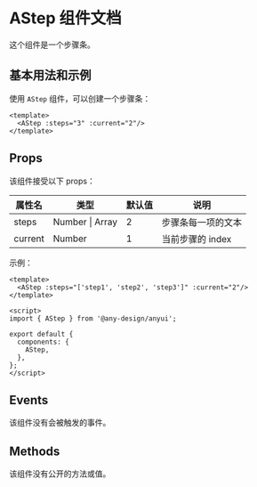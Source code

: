# AStep 组件文档

这个组件是一个步骤条。

## 基本用法和示例

使用 `AStep` 组件，可以创建一个步骤条：

```vue
<template>
  <AStep :steps="3" :current="2"/>
</template>
```

## Props

该组件接受以下 props：

| 属性名   | 类型                    | 默认值 | 说明               |
| -------- | ----------------------- | ------ | ------------------ |
| steps    | Number \| Array<string> | 2      | 步骤条每一项的文本 |
| current  | Number                  | 1      | 当前步骤的 index   |

示例：

```vue
<template>
  <AStep :steps="['step1', 'step2', 'step3']" :current="2"/>
</template>

<script>
import { AStep } from '@any-design/anyui';

export default {
  components: {
    AStep,
  },
};
</script>
```

## Events

该组件没有会被触发的事件。

## Methods

该组件没有公开的方法或值。